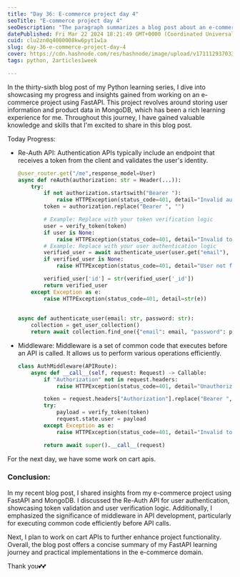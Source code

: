 ```yaml
---
title: "Day 36: E-commerce project day 4"
seoTitle: "E-commerce project day 4"
seoDescription: "The paragraph summarizes a blog post about an e-commerce project using FastAPI and MongoDB."
datePublished: Fri Mar 22 2024 18:21:49 GMT+0000 (Coordinated Universal Time)
cuid: clu2zn0q4000008kw6pyt1w1a
slug: day-36-e-commerce-project-day-4
cover: https://cdn.hashnode.com/res/hashnode/image/upload/v1711129370333/2b778426-1686-4c71-9ac4-30d49858ed46.png
tags: python, 2articles1week

---
```


In the thirty-sixth blog post of my Python learning series, I dive into showcasing my progress and insights gained from working on an e-commerce project using FastAPI. This project revolves around storing user information and product data in MongoDB, which has been a rich learning experience for me. Throughout this journey, I have gained valuable knowledge and skills that I'm excited to share in this blog post.

Today Progress:

* Re-Auth API: Authentication APIs typically include an endpoint that receives a token from the client and validates the user's identity.
    
    ```python
    @user_router.get("/me",response_model=User)
    async def reAuth(authorization: str = Header(...)):
        try:
            if not authorization.startswith("Bearer "):
                raise HTTPException(status_code=401, detail="Invalid authorization header")
            token = authorization.replace("Bearer ", "")
    
            # Example: Replace with your token verification logic
            user = verify_token(token)
            if user is None:
                raise HTTPException(status_code=401, detail="Invalid token")
            # Example: Replace with your user authentication logic
            verified_user = await authenticate_user(user.get("email"), user.get("password"))
            if verified_user is None:
                raise HTTPException(status_code=401, detail="User not found")
    
            verified_user['id'] = str(verified_user['_id'])
            return verified_user
        except Exception as e:
            raise HTTPException(status_code=401, detail=str(e))
        
            
    async def authenticate_user(email: str, password: str):
        collection = get_user_collection()
        return await collection.find_one({"email": email, "password": password})   
    ```
    
* Middleware: Middleware is a set of common code that executes before an API is called. It allows us to perform various operations efficiently.
    
    ```python
    class AuthMiddleware(APIRoute):
        async def __call__(self, request: Request) -> Callable:
            if "Authorization" not in request.headers:
                raise HTTPException(status_code=401, detail="Unauthorized")
    
            token = request.headers["Authorization"].replace("Bearer ", "")
            try:
                payload = verify_token(token)
                request.state.user = payload
            except Exception as e:
                raise HTTPException(status_code=401, detail="Invalid token")
    
            return await super().__call__(request)
    ```
    

For the next day, we have some work on cart apis.

### Conclusion:

In my recent blog post, I shared insights from my e-commerce project using FastAPI and MongoDB. I discussed the Re-Auth API for user authentication, showcasing token validation and user verification logic. Additionally, I emphasized the significance of middleware in API development, particularly for executing common code efficiently before API calls.

Next, I plan to work on cart APIs to further enhance project functionality. Overall, the blog post offers a concise summary of my FastAPI learning journey and practical implementations in the e-commerce domain.

Thank you💕💕